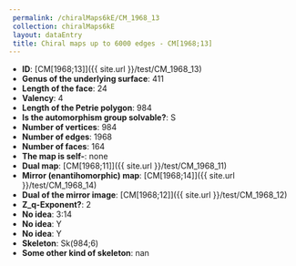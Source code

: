 ```yaml
--- 
 permalink: /chiralMaps6kE/CM_1968_13 
 collection: chiralMaps6kE
 layout: dataEntry
 title: Chiral maps up to 6000 edges - CM[1968;13]
---
```


- **ID**: [CM[1968;13]]({{ site.url }}/test/CM_1968_13)
- **Genus of the underlying surface**: 411
- **Length of the face**: 24
- **Valency**: 4
- **Length of the Petrie polygon**: 984
- **Is the automorphism group solvable?**: S
- **Number of vertices**: 984
- **Number of edges**: 1968
- **Number of faces**: 164
- **The map is self-**: none
- **Dual map**: [CM[1968;11]]({{ site.url }}/test/CM_1968_11)
- **Mirror (enantihomorphic) map**: [CM[1968;14]]({{ site.url }}/test/CM_1968_14)
- **Dual of the mirror image**: [CM[1968;12]]({{ site.url }}/test/CM_1968_12)
- **Z_q-Exponent?**: 2
- **No idea**:  3:14
- **No idea**: Y
- **No idea**: Y
- **Skeleton**: Sk(984;6)
- **Some other kind of skeleton**: nan
